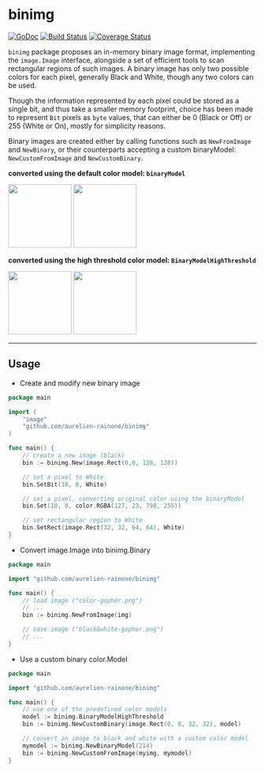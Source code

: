 # binimg

[![GoDoc](http://img.shields.io/badge/go-documentation-blue.svg?style=flat-square)](http://godoc.org/github.com/aurelien-rainone/binimg) [![Build Status](https://travis-ci.org/aurelien-rainone/binimg.svg?branch=master)](https://travis-ci.org/aurelien-rainone/binimg) [![Coverage Status](https://coveralls.io/repos/github/aurelien-rainone/binimg/badge.svg?branch=master)](https://coveralls.io/github/aurelien-rainone/binimg?branch=master)

`binimg` package proposes an in-memory binary image format, implementing the
`image.Image` interface, alongside a set of efficient tools to scan rectangular
regions of such images. A binary image has only two possible colors for each
pixel, generally Black and White, though any two colors can be used.

Though the information represented by each pixel could be stored as a single
bit, and thus take a smaller memory footprint, choice has been made to
represent `Bit` pixels as `byte` values, that can either be 0 (Black or Off) or 255
(White or On), mostly for simplicity reasons.

Binary images are created either by calling functions such as `NewFromImage` and
`NewBinary`, or their counterparts accepting a custom binaryModel: `NewCustomFromImage` and `NewCustomBinary`.


**converted using the default color model: `binaryModel`**

<img src="../readme-images/colorgopher.png" width="128">  <img src="../readme-images/bwgopher.png" width="128">

**converted using the high threshold color model: `BinaryModelHighThreshold`**

<img src="../readme-images/colorgopher.png" width="128">  <img src="../readme-images/bwgopher.high.threshold.png" width="128">

-----------------------

## Usage
- Create and modify new binary image

```go
package main

import (
	"image"
	"github.com/aurelien-rainone/binimg"
)

func main() {
	// create a new image (black)
	bin := binimg.New(image.Rect(0,0, 128, 128))

	// set a pixel to White
	bin.SetBit(10, 0, White)

	// set a pixel, converting original color using the binaryModel
	bin.Set(10, 0, color.RGBA(127, 23, 798, 255))

	// set rectangular region to White
	bin.SetRect(image.Rect(32, 32, 64, 64), White)
}
```

- Convert image.Image into binimg.Binary

```go
package main

import "github.com/aurelien-rainone/binimg"

func main() {
	// load image ("color-gopher.png")
	// ...
	bin := binimg.NewFromImage(img)

	// save image ("black&white-gopher.png")
	// ...
}
```

- Use a custom binary color.Model

```go
package main

import "github.com/aurelien-rainone/binimg"

func main() {
	// use one of the predefined color models
	model := binimg.BinaryModelHighThreshold
	bin := binimg.NewCustomBinary(image.Rect(0, 0, 32, 32), model)

	// convert an image to black and white with a custom color model
	mymodel := binimg.NewBinaryModel(214)
	bin := binimg.NewCustomFromImage(myimg, mymodel)
}
```
